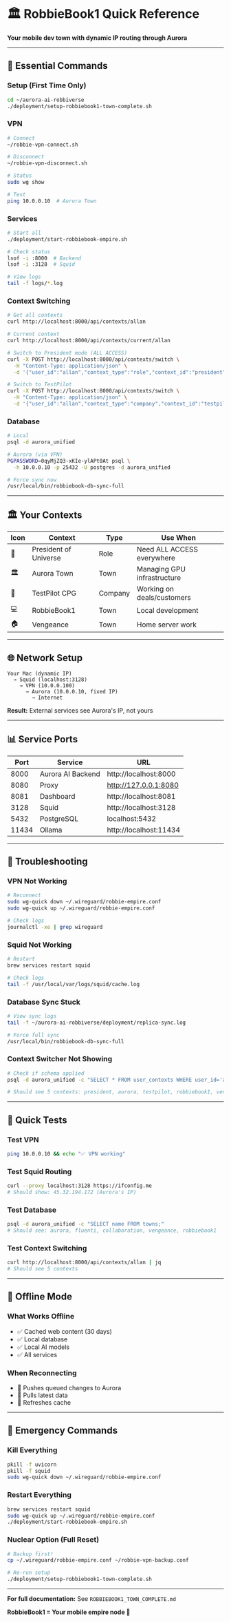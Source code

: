 # 🏛️ RobbieBook1 Quick Reference

**Your mobile dev town with dynamic IP routing through Aurora**

---

## 🚀 Essential Commands

### Setup (First Time Only)
```bash
cd ~/aurora-ai-robbiverse
./deployment/setup-robbiebook1-town-complete.sh
```

### VPN
```bash
# Connect
~/robbie-vpn-connect.sh

# Disconnect
~/robbie-vpn-disconnect.sh

# Status
sudo wg show

# Test
ping 10.0.0.10  # Aurora Town
```

### Services
```bash
# Start all
./deployment/start-robbiebook-empire.sh

# Check status
lsof -i :8000  # Backend
lsof -i :3128  # Squid

# View logs
tail -f logs/*.log
```

### Context Switching
```bash
# Get all contexts
curl http://localhost:8000/api/contexts/allan

# Current context
curl http://localhost:8000/api/contexts/current/allan

# Switch to President mode (ALL ACCESS)
curl -X POST http://localhost:8000/api/contexts/switch \
  -H "Content-Type: application/json" \
  -d '{"user_id":"allan","context_type":"role","context_id":"president"}'

# Switch to TestPilot
curl -X POST http://localhost:8000/api/contexts/switch \
  -H "Content-Type: application/json" \
  -d '{"user_id":"allan","context_type":"company","context_id":"testpilot"}'
```

### Database
```bash
# Local
psql -d aurora_unified

# Aurora (via VPN)
PGPASSWORD=0qyMjZQ3-xKIe-ylAPt0At psql \
  -h 10.0.0.10 -p 25432 -U postgres -d aurora_unified

# Force sync now
/usr/local/bin/robbiebook-db-sync-full
```

---

## 🏛️ Your Contexts

| Icon | Context | Type | Use When |
|------|---------|------|----------|
| 👑 | President of Universe | Role | Need ALL ACCESS everywhere |
| 🏛️ | Aurora Town | Town | Managing GPU infrastructure |
| 🏢 | TestPilot CPG | Company | Working on deals/customers |
| 💻 | RobbieBook1 | Town | Local development |
| 🏠 | Vengeance | Town | Home server work |

---

## 🌐 Network Setup

```
Your Mac (dynamic IP)
  → Squid (localhost:3128)
    → VPN (10.0.0.100)
      → Aurora (10.0.0.10, fixed IP)
        → Internet
```

**Result:** External services see Aurora's IP, not yours

---

## 📊 Service Ports

| Port | Service | URL |
|------|---------|-----|
| 8000 | Aurora AI Backend | http://localhost:8000 |
| 8080 | Proxy | http://127.0.0.1:8080 |
| 8081 | Dashboard | http://localhost:8081 |
| 3128 | Squid | http://localhost:3128 |
| 5432 | PostgreSQL | localhost:5432 |
| 11434 | Ollama | http://localhost:11434 |

---

## 🔧 Troubleshooting

### VPN Not Working
```bash
# Reconnect
sudo wg-quick down ~/.wireguard/robbie-empire.conf
sudo wg-quick up ~/.wireguard/robbie-empire.conf

# Check logs
journalctl -xe | grep wireguard
```

### Squid Not Working
```bash
# Restart
brew services restart squid

# Check logs
tail -f /usr/local/var/logs/squid/cache.log
```

### Database Sync Stuck
```bash
# View sync logs
tail -f ~/aurora-ai-robbiverse/deployment/replica-sync.log

# Force full sync
/usr/local/bin/robbiebook-db-sync-full
```

### Context Switcher Not Showing
```bash
# Check if schema applied
psql -d aurora_unified -c "SELECT * FROM user_contexts WHERE user_id='allan';"

# Should see 5 contexts: president, aurora, testpilot, robbiebook1, vengeance
```

---

## 🎯 Quick Tests

### Test VPN
```bash
ping 10.0.0.10 && echo "✅ VPN working"
```

### Test Squid Routing
```bash
curl --proxy localhost:3128 https://ifconfig.me
# Should show: 45.32.194.172 (Aurora's IP)
```

### Test Database
```bash
psql -d aurora_unified -c "SELECT name FROM towns;"
# Should see: aurora, fluenti, collaboration, vengeance, robbiebook1
```

### Test Context Switching
```bash
curl http://localhost:8000/api/contexts/allan | jq
# Should see 5 contexts
```

---

## 📱 Offline Mode

### What Works Offline
- ✅ Cached web content (30 days)
- ✅ Local database
- ✅ Local AI models
- ✅ All services

### When Reconnecting
- 🔄 Pushes queued changes to Aurora
- 🔄 Pulls latest data
- 🔄 Refreshes cache

---

## 🚨 Emergency Commands

### Kill Everything
```bash
pkill -f uvicorn
pkill -f squid
sudo wg-quick down ~/.wireguard/robbie-empire.conf
```

### Restart Everything
```bash
brew services restart squid
sudo wg-quick up ~/.wireguard/robbie-empire.conf
./deployment/start-robbiebook-empire.sh
```

### Nuclear Option (Full Reset)
```bash
# Backup first!
cp ~/.wireguard/robbie-empire.conf ~/robbie-vpn-backup.conf

# Re-run setup
./deployment/setup-robbiebook1-town-complete.sh
```

---

**For full documentation:** See `ROBBIEBOOK1_TOWN_COMPLETE.md`

**RobbieBook1 = Your mobile empire node 🚀**

